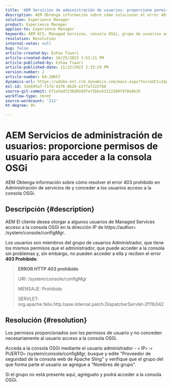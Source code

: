 ```yaml
---
title: 'AEM Servicios de administración de usuarios: proporcione permisos de usuario para acceder a la consola OSGi'
description: AEM Obtenga información sobre cómo solucionar el error 403 Prohibido en los servicios administrados de.
solution: Experience Manager
product: Experience Manager
applies-to: Experience Manager
keywords: AEM KCS, Managed Services, consola OSGi, grupo de usuarios administradores
resolution: Resolution
internal-notes: null
bug: false
article-created-by: Eshaa Tiwari
article-created-date: 10/25/2023 3:52:21 PM
article-published-by: Eshaa Tiwari
article-published-date: 11/22/2023 2:33:29 PM
version-number: 2
article-number: KA-20657
dynamics-url: https://adobe-ent.crm.dynamics.com/main.aspx?forceUCI=1&pagetype=entityrecord&etn=knowledgearticle&id=e930c879-4e73-ee11-9ae7-6045bd0063aa
exl-id: 32e695af-f1fd-42f6-8b2b-e2f7a7222f68
source-git-commit: b71e5edf236d0169fef3bba53212360f478a8b35
workflow-type: tm+mt
source-wordcount: '212'
ht-degree: 0%

---
```


# AEM Servicios de administración de usuarios: proporcione permisos de usuario para acceder a la consola OSGi


AEM Obtenga información sobre cómo resolver el error 403 prohibido en Administración de servicios de y conceder a los usuarios acceso a la consola OSGi.

## Descripción {#description}


AEM El cliente desea otorgar a algunos usuarios de Managed Services acceso a la consola OSGi en la dirección IP de https://author`>` /system/console/configMgr.

Los usuarios son miembros del grupo de usuarios Administrador, que tiene los mismos permisos que el administrador, que puede acceder a la consola sin problemas y, sin embargo, no pueden acceder a ella y reciben el error <b>403 Prohibido</b>:


> <b>ERROR HTTP 403 prohibido</b>
> 
> URI: /system/console/configMgr
> 
> MENSAJE: Prohibido
> 
> SERVLET: org.apache.felix.http.base.internal.patch.DispatcherServlet-2f11b042



## Resolución {#resolution}


Los permisos proporcionados son los permisos de usuario y no conceden necesariamente al usuario acceso a la consola OSGi.

Acceda a la consola OSGi mediante el usuario administrador - `<` IP`>` :`<` PUERTO`>` /system/console/configMgr, busque y edite &quot;Proveedor de seguridad de la consola web de Apache Sling&quot; y verifique que el grupo del que forma parte el usuario se agregue a &quot;Nombres de grupo&quot;.

Si el grupo no está presente aquí, agréguelo y podrá acceder a la consola OSGi.
